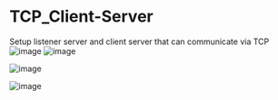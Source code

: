 # TCP_Client-Server
Setup listener server and client server that can communicate via TCP
![image](https://user-images.githubusercontent.com/105601437/202976022-deb2adc0-7d56-45c5-bd2f-ed36bb5624d0.png)
![image](https://user-images.githubusercontent.com/105601437/202975834-18e5c230-341c-4294-ab9a-7e3aa1aa0900.png)

![image](https://user-images.githubusercontent.com/105601437/202975864-84af607d-cd1b-41e2-85f7-8aea3fb2cd57.png)

![image](https://user-images.githubusercontent.com/105601437/202975883-2e4106b0-adbe-42c3-a5d6-e4a2f0862926.png)
